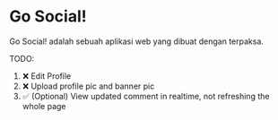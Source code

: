 # Go Social!

Go Social! adalah sebuah aplikasi web yang dibuat dengan terpaksa.

TODO:

1. ❌ Edit Profile
2. ❌ Upload profile pic and banner pic
3. ✅ (Optional) View updated comment in realtime, not refreshing the whole page
